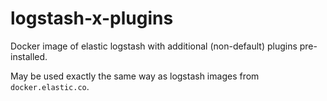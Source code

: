 # logstash-x-plugins

Docker image of elastic logstash with additional (non-default) plugins pre-installed.

May be used exactly the same way as logstash images from `docker.elastic.co`.
